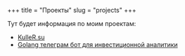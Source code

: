 +++
title = "Проекты"
slug = "projects"
+++

Тут будет информация по моим проектам:

- [KulleR.su](/ru/posts/kuller-su/)
- [Golang телеграм бот для инвестиционной аналитики](https://github.com/2rage/VKR)